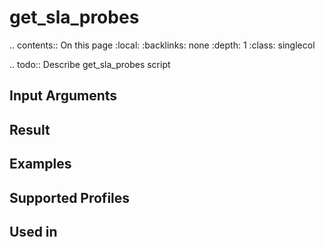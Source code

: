 

# get_sla_probes

.. contents:: On this page
    :local:
    :backlinks: none
    :depth: 1
    :class: singlecol

.. todo::
    Describe get_sla_probes script

Input Arguments
---------------

Result
------

Examples
--------

Supported Profiles
------------------

Used in
-------
